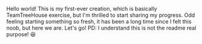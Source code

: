 Hello world! 
This is my first-ever creation, which is basically TeamTreeHouse exercise, but I'm thrilled to start sharing my progress.
Odd feeling starting something so fresh, it has been a long time since I felt this noob, but here we are. Let's go!
PD: I understand this is not the readme real purpose! 😆
